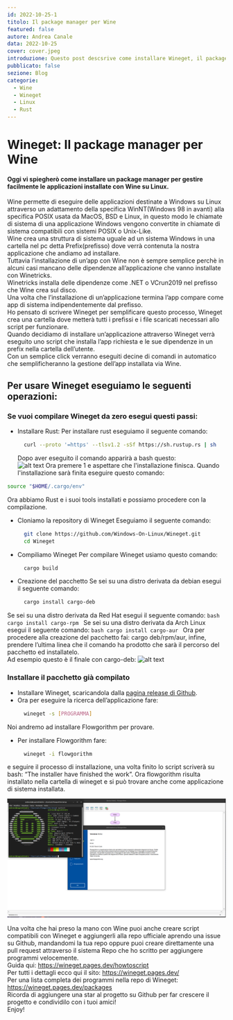 ```yaml
---
id: 2022-10-25-1
titolo: Il package manager per Wine
featured: false
autore: Andrea Canale
data: 2022-10-25
cover: cover.jpeg
introduzione: Questo post descsrive come installare Wineget, il package manager per Wine.
pubblicato: false
sezione: Blog
categorie:
  - Wine
  - Wineget
  - Linux
  - Rust
---
```


# Wineget: Il package manager per Wine

#### Oggi vi spiegherò come installare un package manager per gestire facilmente le applicazioni installate con Wine su Linux.

Wine permette di eseguire delle applicazioni destinate a Windows su Linux attraverso un adattamento della specifica WinNT(Windows 98 in avanti) alla specifica POSIX usata da MacOS, BSD e Linux, in questo modo le chiamate di sistema di una applicazione Windows vengono convertite in chiamate di sistema compatibili con sistemi POSIX o Unix-Like.<br>
Wine crea una struttura di sistema uguale ad un sistema Windows in una cartella nel pc detta Prefix(prefisso) dove verrà contenuta la nostra applicazione che andiamo ad installare.<br>
Tuttavia l’installazione di un’app con Wine non è sempre semplice perchè in alcuni casi mancano delle dipendenze all’applicazione che vanno installate con Winetricks.<br>
Winetricks installa delle dipendenze come .NET o VCrun2019 nel prefisso che Wine crea sul disco.<br>
Una volta che l’installazione di un’applicazione termina l’app compare come app di sistema indipendentemente dal prefisso.<br>
Ho pensato di scrivere Wineget per semplificare questo processo, Wineget crea una cartella dove metterà tutti i prefissi e i file scaricati necessari allo script per funzionare.<br>
Quando decidiamo di installare un’applicazione attraverso Wineget verrà eseguito uno script che installa l’app richiesta e le sue dipendenze in un prefix nella cartella dell’utente.<br>
Con un semplice click verranno eseguiti decine di comandi in automatico che semplificheranno la gestione dell’app installata via Wine.<br>

## Per usare Wineget eseguiamo le seguenti operazioni:

### Se vuoi compilare Wineget da zero esegui questi passi:

  -   Installare Rust:
      Per installare rust eseguiamo il seguente comando: 
      
      ```bash
        curl --proto '=https' --tlsv1.2 -sSf https://sh.rustup.rs | sh
      ```


      Dopo aver eseguito il comando apparirà a bash questo: <br>
  ![alt text](/img/posts/il-package-manager-per-wine/rustup.png "Rustup")
  Ora premere 1 e aspettare che l'installazione finisca.
  Quando l'installazione sarà finita eseguire questo comando:

  ```bash
  source "$HOME/.cargo/env"
  ```
  
  Ora abbiamo Rust e i suoi tools installati e possiamo procedere con la compilazione.
  - Cloniamo la repository di Wineget
    Eseguiamo il seguente comando:
    ```bash
      git clone https://github.com/Windows-On-Linux/Wineget.git
      cd Wineget
    ```
  - Compiliamo Wineget
    Per compilare Wineget usiamo questo comando:
    ```bash
      cargo build
    ```
  - Creazione del pacchetto
  Se sei su una distro derivata da debian esegui il seguente comando: 
    ```bash
      cargo install cargo-deb
    ```
  Se sei su una distro derivata da Red Hat esegui il seguente comando: 
    ```bash
      cargo install cargo-rpm
    ```
  Se sei su una distro derivata da Arch Linux esegui il seguente comando: 
    ```bash
      cargo install cargo-aur
    ```
  Ora per procedere alla creazione del pacchetto fai: cargo deb/rpm/aur, infine, prendere l’ultima linea che il comando ha prodotto che sarà il percorso del pacchetto ed installatelo.<br>
  Ad esempio questo è il finale con cargo-deb:
  ![alt text](/img/posts/il-package-manager-per-wine/cargodeb.png "cargodeb")

### Installare il pacchetto già compilato

-	Installare Wineget, scaricandola dalla [pagina release di Github](https://github.com/Windows-On-Linux/Wineget/releases).
-	Ora per eseguire la ricerca dell’applicazione fare:
    ```bash
      wineget -s [PROGRAMMA]
    ```
    
Noi andremo ad installare Flowgorithm per provare.

- Per installare Flowgorithm fare:
    ```bash
      wineget -i flowgorithm 
    ```

e seguire il processo di installazione, una volta finito lo script scriverà su bash: “The installer have finished the work”. Ora flowgorithm risulta installato nella cartella di wineget e si può trovare anche come applicazione di sistema installata.

![alt text](https://github.com/Windows-On-Linux/Flowgorithm/raw/main/wallpaper.png "Flowgorithm")

Una volta che hai preso la mano con Wine puoi anche creare script compatibili con Wineget e aggiungerli alla repo ufficiale aprendo una issue su Github, mandandomi la tua repo oppure puoi creare direttamente una pull request attraverso il sistema Repo che ho scritto per aggiungere programmi velocemente. <br>
Guida qui: https://wineget.pages.dev/howtoscript<br>
Per tutti i dettagli ecco qui il sito: https://wineget.pages.dev/<br>
Per una lista completa dei programmi nella repo di Wineget: https://wineget.pages.dev/packages <br>
Ricorda di aggiungere una star al progetto su Github per far crescere il progetto e condividilo con i tuoi amici!<br>
Enjoy!